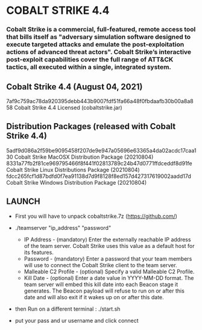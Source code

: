 # COBALT STRIKE 4.4

### Cobalt Strike is a commercial, full-featured, remote access tool that bills itself as "adversary simulation software designed to execute targeted attacks and emulate the post-exploitation actions of advanced threat actors". Cobalt Strike’s interactive post-exploit capabilities cover the full range of ATT&amp;CK tactics, all executed within a single, integrated system.

## Cobalt Strike 4.4 (August 04, 2021)
7af9c759ac78da920395debb443b9007fdf51fa66a48f0fbdaafb30b00a8a858 Cobalt Strike 4.4 Licensed (cobaltstrike.jar)

## Distribution Packages (released with Cobalt Strike 4.4)
5adf9d086a2f59be9095458f207de9e947a05696e63365a4da02acdc17caa130 Cobalt Strike MacOSX Distribution Package (20210804) 8331a77fb2f81ce969795466f8f441f02813789c24b47d0771ffdceddf8d91fe Cobalt Strike Linux Distributions Package (20210804) fdcc265fcf1d87bdfd0f7ea91138d7d9f8128f8ed157d427317619002aadd17d Cobalt Strike Windows Distribution Package (20210804)
## LAUNCH
* First you will have to unpack cobaltstrike.7z (https://github.com/)
* ./teamserver "ip_address" "password" 
  
  * IP Address - (mandatory) Enter the externally reachable IP address of the team server. Cobalt Strike uses this value as a default host for its features.
  * Password - (mandatory) Enter a password that your team members will use to connect the Cobalt Strike client to the team server.
  * Malleable C2 Profile - (optional) Specify a valid Malleable C2 Profile.
  * Kill Date - (optional) Enter a date value in YYYY-MM-DD format. The team server will embed this kill date into each Beacon stage it generates. The Beacon payload will refuse to run on or after this date and will also exit if it wakes up on or after this date.
* then Run on a different terminal : ./start.sh
* put your pass and ur username and click connect 


